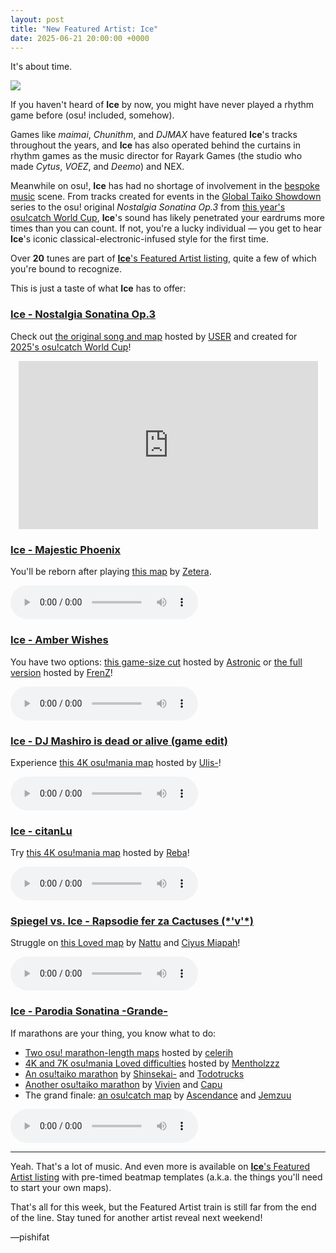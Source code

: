 ```yaml
---
layout: post
title: "New Featured Artist: Ice"
date: 2025-06-21 20:00:00 +0000
---
```


It's about time.

![](https://assets.ppy.sh/artists/484/header.jpg)

If you haven't heard of **Ice** by now, you might have never played a rhythm game before (osu! included, somehow).

Games like *maimai*, *Chunithm*, and *DJMAX* have featured **Ice**'s tracks throughout the years, and **Ice** has also operated behind the curtains in rhythm games as the music director for Rayark Games (the studio who made *Cytus*, *VOEZ*, and *Deemo*) and NEX.

Meanwhile on osu!,  **Ice** has had no shortage of involvement in the [bespoke music](/wiki/Community/Bespoke_music) scene. From tracks created for events in the [Global Taiko Showdown](/wiki/Tournaments/GTS) series to the osu! original *Nostalgia Sonatina Op.3* from [this year's osu!catch World Cup](/wiki/Tournaments/CWC/2025), **Ice**'s sound has likely penetrated your eardrums more times than you can count. If not, you're a lucky individual — you get to hear **Ice**'s iconic classical-electronic-infused style for the first time.

Over **20** tunes are part of [**Ice**'s Featured Artist listing](https://osu.ppy.sh/beatmaps/artists/484), quite a few of which you're bound to recognize.

This is just a taste of what **Ice** has to offer:

### [Ice - Nostalgia Sonatina Op.3](https://assets.ppy.sh/artists/484/Songs/Ice%20-%20Nostalgia%20Sonatina%20Op.3.osz)

Check out [the original song and map](LINK) hosted by [USER](LINK) and created for [2025's osu!catch World Cup](/wiki/Tournaments/CWC/2025)!

<div align="center">
    <iframe width="95%" style="aspect-ratio: 16 / 9;" src="https://www.youtube.com/embed/RnZyDkWU7lU" frameborder="0" allowfullscreen></iframe>
</div>

### [Ice - Majestic Phoenix](https://assets.ppy.sh/artists/484/Entrance/Ice%20-%20Majestic%20Phoenix%20(osu!%20edit).osz)

You'll be reborn after playing [this map](https://osu.ppy.sh/beatmapsets/845094) by [Zetera](https://osu.ppy.sh/users/587737).

<audio controls>
    <source src="https://assets.ppy.sh/artists/484/Entrance/Ice%20-%20Majestic%20Phoenix%20(osu!%20edit).mp3">
</audio>

### [Ice - Amber Wishes](https://assets.ppy.sh/artists/484/Ice%20Works%20Compilation%20Album/Ice%20-%20Amber%20Wishes.osz)

You have two options: [this game-size cut](https://osu.ppy.sh/beatmapsets/1610241) hosted by [Astronic](https://osu.ppy.sh/users/9320502) or [the full version](https://osu.ppy.sh/beatmapsets/801704) hosted by [FrenZ](https://osu.ppy.sh/users/9531903)!

<audio controls>
    <source src="https://assets.ppy.sh/artists/484/Ice%20Works%20Compilation%20Album/Ice%20-%20Amber%20Wishes.mp3">
</audio>

### [Ice - DJ Mashiro is dead or alive (game edit)](https://assets.ppy.sh/artists/484/Songs/Ice%20-%20DJ%20Mashiro%20is%20dead%20or%20alive%20(game%20edit).osz)

Experience [this 4K osu!mania map](https://osu.ppy.sh/beatmapsets/1068198) hosted by [Ulis-](https://osu.ppy.sh/users/11638947)!

<audio controls>
    <source src="https://assets.ppy.sh/artists/484/Songs/Ice%20-%20DJ%20Mashiro%20is%20dead%20or%20alive%20(game%20edit).mp3">
</audio>

### [Ice - citanLu](https://assets.ppy.sh/artists/484/Shota%20Paradise/Ice%20-%20citanLu.osz)

Try [this 4K osu!mania map](https://osu.ppy.sh/beatmapsets/470304) hosted by [Reba](https://osu.ppy.sh/users/3087654)!

<audio controls>
    <source src="https://assets.ppy.sh/artists/484/Shota%20Paradise/Ice%20-%20citanLu.mp3">
</audio>

### [Spiegel vs. Ice - Rapsodie fer za Cactuses (\*'v'\*)](https://assets.ppy.sh/artists/484/Rapsodie%20fer%20za%20Cactuses%20(%27v%27)/Spiegel%20vs.%20Ice%20-%20Rapsodie%20fer%20za%20Cactuses%20(%27v%27).osz)

Struggle on [this Loved map](https://osu.ppy.sh/beatmapsets/1955207) by [Nattu](https://osu.ppy.sh/users/1886722) and [Ciyus Miapah](https://osu.ppy.sh/users/2805457)!

<audio controls>
    <source src="https://assets.ppy.sh/artists/484/Rapsodie%20fer%20za%20Cactuses%20(%27v%27)/Spiegel%20vs.%20Ice%20-%20Rapsodie%20fer%20za%20Cactuses%20(%27v%27).mp3">
</audio>

### [Ice - Parodia Sonatina -Grande-](https://assets.ppy.sh/artists/484/Shota%20Paradise/Ice%20-%20Parodia%20Sonatina%20-Grande-.osz)

If marathons are your thing, you know what to do:

- [Two osu! marathon-length maps](https://osu.ppy.sh/beatmapsets/750363) hosted by [celerih](https://osu.ppy.sh/users/4696296)
- [4K and 7K osu!mania Loved difficulties](https://osu.ppy.sh/beatmapsets/612184) hosted by [Mentholzzz](https://osu.ppy.sh/users/7182779)
- [An osu!taiko marathon](https://osu.ppy.sh/beatmapsets/768550) by [Shinsekai-](https://osu.ppy.sh/users/2140739) and [Todotrucks](https://osu.ppy.sh/users/2852968)
- [Another osu!taiko marathon](https://osu.ppy.sh/beatmapsets/2050740) by [Vivien](https://osu.ppy.sh/users/15250472) and [Capu](https://osu.ppy.sh/users/2474015)
- The grand finale: [an osu!catch map](https://osu.ppy.sh/beatmapsets/1643232) by [Ascendance](https://osu.ppy.sh/users/2931883) and [Jemzuu](https://osu.ppy.sh/users/7890134)

<audio controls>
    <source src="https://assets.ppy.sh/artists/484/Shota%20Paradise/Ice%20-%20Parodia%20Sonatina%20-Grande-.mp3">
</audio>

---

Yeah. That's a lot of music. And even more is available on [**Ice**'s Featured Artist listing](https://osu.ppy.sh/beatmaps/artists/484) with pre-timed beatmap templates (a.k.a. the things you'll need to start your own maps).

That's all for this week, but the Featured Artist train is still far from the end of the line. Stay tuned for another artist reveal next weekend!

—pishifat
